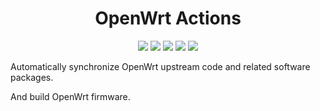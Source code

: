 <div align="center">
<h1 align="center">OpenWrt Actions</h1>
<img src="https://img.shields.io/github/issues/acusp/OpenWrt-Actions?color=green">
<img src="https://img.shields.io/github/stars/acusp/OpenWrt-Actions?color=yellow">
<img src="https://img.shields.io/github/forks/acusp/OpenWrt-Actions?color=orange">
<img src="https://img.shields.io/github/license/acusp/OpenWrt-Actions?color=ff69b4">
<img src="https://img.shields.io/github/languages/code-size/acusp/OpenWrt-Actions?color=blueviolet">
</div>

Automatically synchronize OpenWrt upstream code and related software packages.

And build OpenWrt firmware.

